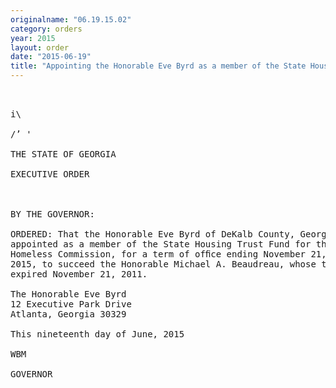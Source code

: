 ```yaml
---
originalname: "06.19.15.02"
category: orders
year: 2015
layout: order
date: "2015-06-19"
title: "Appointing the Honorable Eve Byrd as a member of the State Housing Trust Fund"
---
```

<pre>
 

i\

/’ '

THE STATE OF GEORGIA

EXECUTIVE ORDER

 

BY THE GOVERNOR:

ORDERED: That the Honorable Eve Byrd of DeKalb County, Georgia, is
appointed as a member of the State Housing Trust Fund for the
Homeless Commission, for a term of ofﬁce ending November 21,
2015, to succeed the Honorable Michael A. Beaudreau, whose term
expired November 21, 2011.

The Honorable Eve Byrd
12 Executive Park Drive
Atlanta, Georgia 30329

This nineteenth day of June, 2015

WBM

GOVERNOR

 

</pre>

